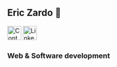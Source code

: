 ## Eric Zardo 👋

[<img src="https://www.iconfinder.com/icons/4202011/email_gmail_mail_logo_social_social_media_icon" alt="Contact" height="32" />](to:ericszardo@gmail.com)
[<img src="https://icons8.com.br/icon/13930/linkedin" alt="LinkedIn" height="32" />](https://www.linkedin.com/in/eric-zardo-a53630228/)

### Web & Software development

